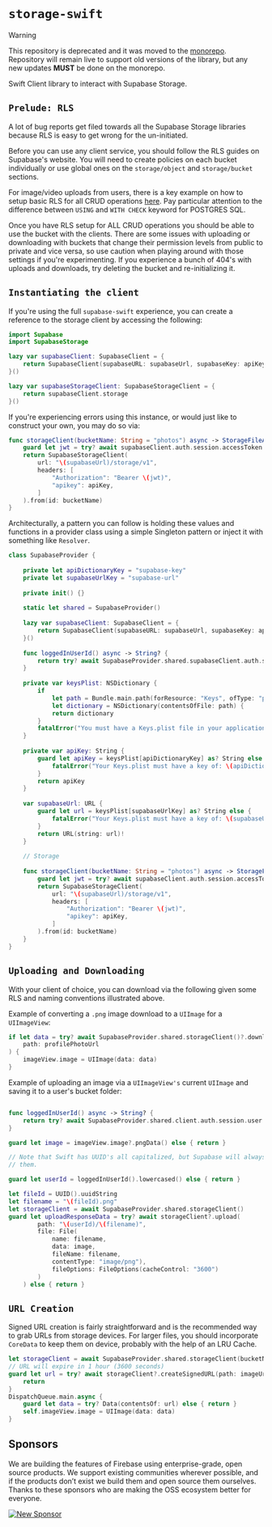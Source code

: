 # `storage-swift`

> [!WARNING]  
> This repository is deprecated and it was moved to the [monorepo](https://github.com/supabase-community/supabase-swift).
> Repository will remain live to support old versions of the library, but any new updates **MUST** be done on the monorepo.

Swift Client library to interact with Supabase Storage.

## `Prelude: RLS`

A lot of bug reports get filed towards all the Supabase Storage libraries because
RLS is easy to get wrong for the un-initiated.

Before you can use any client service, you should follow the RLS guides on 
Supabase's website. You will need to create policies on each bucket individually
or use global ones on the `storage/object` and `storage/bucket` sections.

For image/video uploads from users, there is a key example on how to setup basic
RLS for all CRUD operations [here](https://supabase.com/docs/guides/storage/access-control).
Pay particular attention to the difference between `USING` and `WITH CHECK` keyword
for POSTGRES SQL.

Once you have RLS setup for ALL CRUD operations you should be able to use the
bucket with the clients. There are some issues with uploading or downloading with
buckets that change their permission levels from public to private and vice versa,
so use caution when playing around with those settings if you're experimenting. If
you experience a bunch of 404's with uploads and downloads, try deleting the
bucket and re-initializing it.

## `Instantiating the client`

If you're using the full `supabase-swift` experience, you can create a reference
to the storage client by accessing the following:

```Swift
import Supabase
import SupabaseStorage

lazy var supabaseClient: SupabaseClient = {
    return SupabaseClient(supabaseURL: supabaseUrl, supabaseKey: apiKey)
}()

lazy var supabaseStorageClient: SupabaseStorageClient = {
    return supabaseClient.storage
}()
```

If you're experiencing errors using this instance, or would just like to construct 
your own, you may do so via:

```Swift
func storageClient(bucketName: String = "photos") async -> StorageFileApi? {
    guard let jwt = try? await supabaseClient.auth.session.accessToken else { return nil}
    return SupabaseStorageClient(
        url: "\(supabaseUrl)/storage/v1",
        headers: [
            "Authorization": "Bearer \(jwt)",
            "apikey": apiKey,
        ]
    ).from(id: bucketName)
}
```

Architecturally, a pattern you can follow is holding these values and functions in a provider class using a simple Singleton pattern
or inject it with something like `Resolver`.

```Swift
class SupabaseProvider {
    
    private let apiDictionaryKey = "supabase-key"
    private let supabaseUrlKey = "supabase-url"
    
    private init() {}
    
    static let shared = SupabaseProvider()
    
    lazy var supabaseClient: SupabaseClient = {
        return SupabaseClient(supabaseURL: supabaseUrl, supabaseKey: apiKey)
    }()
    
    func loggedInUserId() async -> String? {
        return try? await SupabaseProvider.shared.supabaseClient.auth.session.user.id.uuidString
    }
    
    private var keysPlist: NSDictionary {
        if
            let path = Bundle.main.path(forResource: "Keys", ofType: "plist"),
            let dictionary = NSDictionary(contentsOfFile: path) {
            return dictionary
        }
        fatalError("You must have a Keys.plist file in your application codebase.")
    }
    
    private var apiKey: String {
        guard let apiKey = keysPlist[apiDictionaryKey] as? String else {
            fatalError("Your Keys.plist must have a key of: \(apiDictionaryKey) and a corresponding value of type String.")
        }
        return apiKey
    }
    
    var supabaseUrl: URL {
        guard let url = keysPlist[supabaseUrlKey] as? String else {
            fatalError("Your Keys.plist must have a key of: \(supabaseUrlKey) and a corresponding value of type String.")
        }
        return URL(string: url)!
    }
    
    // Storage
    
    func storageClient(bucketName: String = "photos") async -> StorageFileApi? {
        guard let jwt = try? await supabaseClient.auth.session.accessToken else { return nil}
        return SupabaseStorageClient(
            url: "\(supabaseUrl)/storage/v1",
            headers: [
                "Authorization": "Bearer \(jwt)",
                "apikey": apiKey,
            ]
        ).from(id: bucketName)
    }
}

```

## `Uploading and Downloading`

With your client of choice, you can download via the following given some RLS and 
naming conventions illustrated above.

Example of converting a `.png` image download to a `UIImage` for a `UIImageView`:

```Swift
if let data = try? await SupabaseProvider.shared.storageClient()?.download(
    path: profilePhotoUrl
) {
    imageView.image = UIImage(data: data)
}
```

Example of uploading an image via a `UIImageView's` current `UIImage` and saving 
it to a user's bucket folder:

```Swift

func loggedInUserId() async -> String? {
    return try? await SupabaseProvider.shared.client.auth.session.user.id.uuidString
}

guard let image = imageView.image?.pngData() else { return }

// Note that Swift has UUID's all capitalized, but Supabase will always lowercase
// them.

guard let userId = loggedInUserId().lowercased() else { return }

let fileId = UUID().uuidString
let filename = "\(fileId).png"
let storageClient = await SupabaseProvider.shared.storageClient()
guard let uploadResponseData = try? await storageClient?.upload(
        path: "\(userId)/\(filename)", 
        file: File(
            name: filename, 
            data: image, 
            fileName: filename, 
            contentType: "image/png"), 
            fileOptions: FileOptions(cacheControl: "3600")
        )
    ) else { return }
```

## `URL Creation`

Signed URL creation is fairly straightforward and is the recommended way to grab URLs from storage devices. For larger files, you should
incorporate `CoreData` to keep them on device, probably with the help of an LRU Cache.

```Swift
let storageClient = await SupabaseProvider.shared.storageClient(bucketName: "bucket_name")
// URL will expire in 1 hour (3600 seconds)
guard let url = try? await storageClient?.createSignedURL(path: imageUrl, expiresIn: 3600) else {
    return
}
DispatchQueue.main.async {
    guard let data = try? Data(contentsOf: url) else { return }
    self.imageView.image = UIImage(data: data)
}
```

## Sponsors

We are building the features of Firebase using enterprise-grade, open source products. We support existing communities wherever possible, and if the products don’t exist we build them and open source them ourselves. Thanks to these sponsors who are making the OSS ecosystem better for everyone.

[![New Sponsor](https://user-images.githubusercontent.com/10214025/90518111-e74bbb00-e198-11ea-8f88-c9e3c1aa4b5b.png)](https://github.com/sponsors/supabase)
